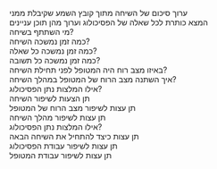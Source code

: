 ערוך סיכום של השיחה מתוך קובץ השמע שקיבלת ממני  
המצא כותרת לכל שאלה של הפסיכולוג וערוך מהן תוכן עניינים  
מי השתתף בשיחה?  
כמה זמן נמשכה השיחה?  
כמה זמן נמשכה כל שאלה?  
כמה זמן נמשכה כל תשובה?  
באיזו מצב רוח היה המטופל לפני תחילת השיחה?  
איך השתנה מצב הרוח של המטופל במהלך השיחה?  
אילו המלצות נתן הפסיכולוג?  
תן הצעות לשיפור השיחה  
תן עצות לשיפור מצב הרוח של המטופל  
תן עצות לשיפור מהלך השיחה  
אילו המלצות נתן הפסיכולוג?  
תן עצות כיצד להתחיל את השיחה הבאה  
תן עצות לשיפור עבודת הפסיכולוג  
תן עצות לשיפור עבודת המטופל
